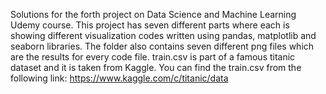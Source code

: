 Solutions for the forth project on Data Science and Machine Learning Udemy course. This project has seven different parts 
where each is showing different visualization codes written using pandas, matplotlib and seaborn libraries. The folder also 
contains seven different png files which are the results for every code file. train.csv is part of a famous titanic dataset and
it is taken from Kaggle. You can find the train.csv from the following link: https://www.kaggle.com/c/titanic/data
